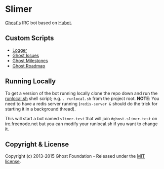 Slimer
======

[Ghost's](https://github.com/TryGhost/Ghost) IRC bot based on [Hubot](http://hubot.github.com).

## Custom Scripts

- [Logger](https://github.com/TryGhost/Slimer/blob/master/scripts/logger.coffee)
- [Ghost Issues](https://github.com/TryGhost/Slimer/blob/master/scripts/ghost-issues.coffee)
- [Ghost Milestones](https://github.com/TryGhost/Slimer/blob/master/scripts/ghost-milestones.coffee)
- [Ghost Roadmap](https://github.com/TryGhost/Slimer/blob/master/scripts/ghost-roadmap.coffee)

## Running Locally

To get a version of the bot running locally clone the repo down and run the [runlocal.sh](https://github.com/TryGhost/Slimer/blob/master/runlocal.sh) shell script; e.g. `. runlocal.sh` from the project root.  **NOTE**: You need to have a redis server running (`redis-server &` should do the trick for starting it in a background thread).

This will start a bot named `slimer-test` that will join `#ghost-slimer-test` on irc.freenode.net but you can modify your runlocal.sh if you want to change it.

## Copyright & License

Copyright (c) 2013-2015 Ghost Foundation - Released under the [MIT license](LICENSE).
